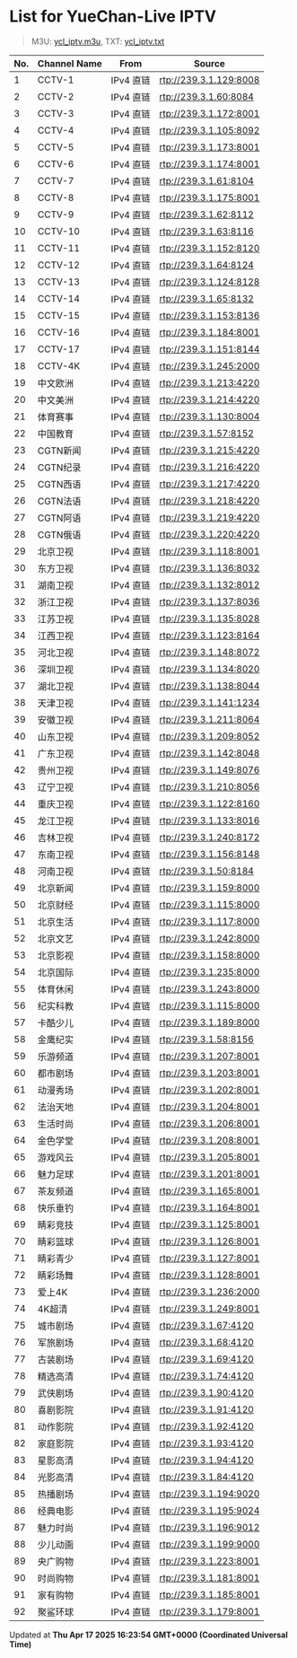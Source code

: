 # List for **YueChan-Live IPTV**

> M3U: [ycl_iptv.m3u](/ycl_iptv.m3u), TXT: [ycl_iptv.txt](/txt/ycl_iptv.txt)

| No. | Channel Name | From | Source |
| --- | ------------ | ---- | ------ |
| 1 | CCTV-1 | IPv4 直链 | <rtp://239.3.1.129:8008> |
| 2 | CCTV-2 | IPv4 直链 | <rtp://239.3.1.60:8084> |
| 3 | CCTV-3 | IPv4 直链 | <rtp://239.3.1.172:8001> |
| 4 | CCTV-4 | IPv4 直链 | <rtp://239.3.1.105:8092> |
| 5 | CCTV-5 | IPv4 直链 | <rtp://239.3.1.173:8001> |
| 6 | CCTV-6 | IPv4 直链 | <rtp://239.3.1.174:8001> |
| 7 | CCTV-7 | IPv4 直链 | <rtp://239.3.1.61:8104> |
| 8 | CCTV-8 | IPv4 直链 | <rtp://239.3.1.175:8001> |
| 9 | CCTV-9 | IPv4 直链 | <rtp://239.3.1.62:8112> |
| 10 | CCTV-10 | IPv4 直链 | <rtp://239.3.1.63:8116> |
| 11 | CCTV-11 | IPv4 直链 | <rtp://239.3.1.152:8120> |
| 12 | CCTV-12 | IPv4 直链 | <rtp://239.3.1.64:8124> |
| 13 | CCTV-13 | IPv4 直链 | <rtp://239.3.1.124:8128> |
| 14 | CCTV-14 | IPv4 直链 | <rtp://239.3.1.65:8132> |
| 15 | CCTV-15 | IPv4 直链 | <rtp://239.3.1.153:8136> |
| 16 | CCTV-16 | IPv4 直链 | <rtp://239.3.1.184:8001> |
| 17 | CCTV-17 | IPv4 直链 | <rtp://239.3.1.151:8144> |
| 18 | CCTV-4K | IPv4 直链 | <rtp://239.3.1.245:2000> |
| 19 | 中文欧洲 | IPv4 直链 | <rtp://239.3.1.213:4220> |
| 20 | 中文美洲 | IPv4 直链 | <rtp://239.3.1.214:4220> |
| 21 | 体育赛事 | IPv4 直链 | <rtp://239.3.1.130:8004> |
| 22 | 中国教育 | IPv4 直链 | <rtp://239.3.1.57:8152> |
| 23 | CGTN新闻 | IPv4 直链 | <rtp://239.3.1.215:4220> |
| 24 | CGTN纪录 | IPv4 直链 | <rtp://239.3.1.216:4220> |
| 25 | CGTN西语 | IPv4 直链 | <rtp://239.3.1.217:4220> |
| 26 | CGTN法语 | IPv4 直链 | <rtp://239.3.1.218:4220> |
| 27 | CGTN阿语 | IPv4 直链 | <rtp://239.3.1.219:4220> |
| 28 | CGTN俄语 | IPv4 直链 | <rtp://239.3.1.220:4220> |
| 29 | 北京卫视 | IPv4 直链 | <rtp://239.3.1.118:8001> |
| 30 | 东方卫视 | IPv4 直链 | <rtp://239.3.1.136:8032> |
| 31 | 湖南卫视 | IPv4 直链 | <rtp://239.3.1.132:8012> |
| 32 | 浙江卫视 | IPv4 直链 | <rtp://239.3.1.137:8036> |
| 33 | 江苏卫视 | IPv4 直链 | <rtp://239.3.1.135:8028> |
| 34 | 江西卫视 | IPv4 直链 | <rtp://239.3.1.123:8164> |
| 35 | 河北卫视 | IPv4 直链 | <rtp://239.3.1.148:8072> |
| 36 | 深圳卫视 | IPv4 直链 | <rtp://239.3.1.134:8020> |
| 37 | 湖北卫视 | IPv4 直链 | <rtp://239.3.1.138:8044> |
| 38 | 天津卫视 | IPv4 直链 | <rtp://239.3.1.141:1234> |
| 39 | 安徽卫视 | IPv4 直链 | <rtp://239.3.1.211:8064> |
| 40 | 山东卫视 | IPv4 直链 | <rtp://239.3.1.209:8052> |
| 41 | 广东卫视 | IPv4 直链 | <rtp://239.3.1.142:8048> |
| 42 | 贵州卫视 | IPv4 直链 | <rtp://239.3.1.149:8076> |
| 43 | 辽宁卫视 | IPv4 直链 | <rtp://239.3.1.210:8056> |
| 44 | 重庆卫视 | IPv4 直链 | <rtp://239.3.1.122:8160> |
| 45 | 龙江卫视 | IPv4 直链 | <rtp://239.3.1.133:8016> |
| 46 | 吉林卫视 | IPv4 直链 | <rtp://239.3.1.240:8172> |
| 47 | 东南卫视 | IPv4 直链 | <rtp://239.3.1.156:8148> |
| 48 | 河南卫视 | IPv4 直链 | <rtp://239.3.1.50:8184> |
| 49 | 北京新闻 | IPv4 直链 | <rtp://239.3.1.159:8000> |
| 50 | 北京财经 | IPv4 直链 | <rtp://239.3.1.115:8000> |
| 51 | 北京生活 | IPv4 直链 | <rtp://239.3.1.117:8000> |
| 52 | 北京文艺 | IPv4 直链 | <rtp://239.3.1.242:8000> |
| 53 | 北京影视 | IPv4 直链 | <rtp://239.3.1.158:8000> |
| 54 | 北京国际 | IPv4 直链 | <rtp://239.3.1.235:8000> |
| 55 | 体育休闲 | IPv4 直链 | <rtp://239.3.1.243:8000> |
| 56 | 纪实科教 | IPv4 直链 | <rtp://239.3.1.115:8000> |
| 57 | 卡酷少儿 | IPv4 直链 | <rtp://239.3.1.189:8000> |
| 58 | 金鹰纪实 | IPv4 直链 | <rtp://239.3.1.58:8156> |
| 59 | 乐游频道 | IPv4 直链 | <rtp://239.3.1.207:8001> |
| 60 | 都市剧场 | IPv4 直链 | <rtp://239.3.1.203:8001> |
| 61 | 动漫秀场 | IPv4 直链 | <rtp://239.3.1.202:8001> |
| 62 | 法治天地 | IPv4 直链 | <rtp://239.3.1.204:8001> |
| 63 | 生活时尚 | IPv4 直链 | <rtp://239.3.1.206:8001> |
| 64 | 金色学堂 | IPv4 直链 | <rtp://239.3.1.208:8001> |
| 65 | 游戏风云 | IPv4 直链 | <rtp://239.3.1.205:8001> |
| 66 | 魅力足球 | IPv4 直链 | <rtp://239.3.1.201:8001> |
| 67 | 茶友频道 | IPv4 直链 | <rtp://239.3.1.165:8001> |
| 68 | 快乐垂钓 | IPv4 直链 | <rtp://239.3.1.164:8001> |
| 69 | 睛彩竞技 | IPv4 直链 | <rtp://239.3.1.125:8001> |
| 70 | 睛彩篮球 | IPv4 直链 | <rtp://239.3.1.126:8001> |
| 71 | 睛彩青少 | IPv4 直链 | <rtp://239.3.1.127:8001> |
| 72 | 睛彩场舞 | IPv4 直链 | <rtp://239.3.1.128:8001> |
| 73 | 爱上4K | IPv4 直链 | <rtp://239.3.1.236:2000> |
| 74 | 4K超清 | IPv4 直链 | <rtp://239.3.1.249:8001> |
| 75 | 城市剧场 | IPv4 直链 | <rtp://239.3.1.67:4120> |
| 76 | 军旅剧场 | IPv4 直链 | <rtp://239.3.1.68:4120> |
| 77 | 古装剧场 | IPv4 直链 | <rtp://239.3.1.69:4120> |
| 78 | 精选高清 | IPv4 直链 | <rtp://239.3.1.74:4120> |
| 79 | 武侠剧场 | IPv4 直链 | <rtp://239.3.1.90:4120> |
| 80 | 喜剧影院 | IPv4 直链 | <rtp://239.3.1.91:4120> |
| 81 | 动作影院 | IPv4 直链 | <rtp://239.3.1.92:4120> |
| 82 | 家庭影院 | IPv4 直链 | <rtp://239.3.1.93:4120> |
| 83 | 星影高清 | IPv4 直链 | <rtp://239.3.1.94:4120> |
| 84 | 光影高清 | IPv4 直链 | <rtp://239.3.1.84:4120> |
| 85 | 热播剧场 | IPv4 直链 | <rtp://239.3.1.194:9020> |
| 86 | 经典电影 | IPv4 直链 | <rtp://239.3.1.195:9024> |
| 87 | 魅力时尚 | IPv4 直链 | <rtp://239.3.1.196:9012> |
| 88 | 少儿动画 | IPv4 直链 | <rtp://239.3.1.199:9000> |
| 89 | 央广购物 | IPv4 直链 | <rtp://239.3.1.223:8001> |
| 90 | 时尚购物 | IPv4 直链 | <rtp://239.3.1.181:8001> |
| 91 | 家有购物 | IPv4 直链 | <rtp://239.3.1.185:8001> |
| 92 | 聚鲨环球 | IPv4 直链 | <rtp://239.3.1.179:8001> |

Updated at **Thu Apr 17 2025 16:23:54 GMT+0000 (Coordinated Universal Time)**
